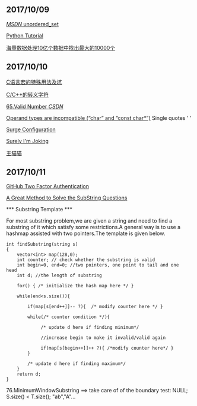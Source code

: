## 2017/10/09

[*MSDN* unordered_set](https://msdn.microsoft.com/zh-cn/library/bb982739.aspx)

[Python Tutorial](https://docs.python.org/3/tutorial/)

[海量数据处理10亿个数据中找出最大的10000个](http://blog.csdn.net/zyq522376829/article/details/47686867)

## 2017/10/10

[C语言宏的特殊用法及坑](http://hbprotoss.github.io/posts/cyu-yan-hong-de-te-shu-yong-fa-he-ji-ge-keng.html)

[C/C++的转义字符](http://www.cnblogs.com/emanlee/archive/2010/05/14/1735274.html)

[65.Valid Number *CSDN*](http://blog.csdn.net/linhuanmars/article/details/23809661)

[Operand types are incompatible (“char” and “const char\*”)](https://stackoverflow.com/questions/14544043/operand-types-are-incompatible-char-and-const-char)  Single quotes ' '

[Surge Configuration](https://manual.nssurge.com/overview/configuration.html)

[Surely I'm Joking](https://yinwang0.wordpress.com/2010/09/12/pysonar)

[王猫猫](http://andelf.github.io/)

## 2017/10/11

[GitHub Two Factor Authentication](https://help.github.com/articles/configuring-two-factor-authentication-via-a-totp-mobile-app/)

[A Great Method to Solve the SubString Questions](https://help.github.com/articles/configuring-two-factor-authentication-via-a-totp-mobile-app/)

*** Substring Template ***

 For most substring problem,we are given a string and need to find a substring of it which satisfy some restrictions.A general way is to use a hashmap assisted with two pointers.The template  is given below.
```
int findSubstring(string s)
{
    vector<int> map(128,0);
    int counter; // check whether the substring is valid
    int begin=0, end=0; //two pointers, one point to tail and one  head
    int d; //the length of substring

    for() { /* initialize the hash map here */ }

    while(end<s.size()){

        if(map[s[end++]]-- ?){  /* modify counter here */ }

        while(/* counter condition */){ 
                 
             /* update d here if finding minimum*/

             //increase begin to make it invalid/valid again
                
             if(map[s[begin++]]++ ?){ /*modify counter here*/ }
        }  

        /* update d here if finding maximum*/
    }
    return d;
}
```
76.MinimumWindowSubstring ==> take care of of the boundary test: NULL; S.size() < T.size(); "ab","A"...

